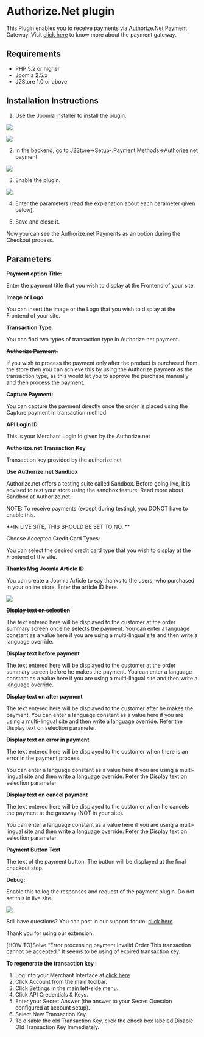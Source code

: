 # Authorize.Net plugin

This Plugin enables you to receive payments via Authorize.Net Payment Gateway. Visit [click here](http://authorize.net/) to know more about the payment gateway.

## Requirements <a id="requirements"></a>

* PHP 5.2 or higher
* Joomla 2.5.x
* J2Store 1.0 or above

## Installation Instructions <a id="installation-instructions"></a>

1. Use the Joomla installer to install the plugin.

![](../.gitbook/assets/authorize.net-installation1.png)

![](../.gitbook/assets/authorize.net-installation2.png)

2. In the backend, go to J2Store-&gt;Setup-.Payment Methods-&gt;Authorize.net payment

![](../.gitbook/assets/authorize.net-installation3.png)

3. Enable the plugin.

![](../.gitbook/assets/authorize.net-installation4.png)

4. Enter the parameters \(read the explanation about each parameter given below\).

5. Save and close it.

Now you can see the Authorize.net Payments as an option during the Checkout process.

## Parameters <a id="parameters"></a>

**Payment option Title:**

Enter the payment title that you wish to display at the Frontend of your site.

**Image or Logo**

You can insert the image or the Logo that you wish to display at the Frontend of your site.

**Transaction Type**

You can find two types of transaction type in Authorize.net payment.

~~**Authorize Payment:**~~

If you wish to process the payment only after the product is purchased from the store then you can achieve this by using the Authorize payment as the transaction type, as this would let you to approve the purchase manually and then process the payment.

**Capture Payment:**

You can capture the payment directly once the order is placed using the Capture payment in transaction method.

**API Login ID**

This is your Merchant Login Id given by the Authorize.net

**Authorize.net Transaction Key**

Transaction key provided by the authorize.net

**Use Authorize.net Sandbox**

Authorize.net offers a testing suite called Sandbox. Before going live, it is advised to test your store using the sandbox feature. Read more about Sandbox at Authorize.net.

NOTE: To receive payments \(except during testing\), you DONOT have to enable this.

\*\*IN LIVE SITE, THIS SHOULD BE SET TO NO. \*\*

Choose Accepted Credit Card Types:

You can select the desired credit card type that you wish to display at the Frontend of the site.

**Thanks Msg Joomla Article ID**

You can create a Joomla Article to say thanks to the users, who purchased in your online store. Enter the article ID here.

![](../.gitbook/assets/authorize.net-sc2.png)

~~**Display text on selection**~~

The text entered here will be displayed to the customer at the order summary screen once he selects the payment. You can enter a language constant as a value here if you are using a multi-lingual site and then write a language override. 

**Display text before payment**

The text entered here will be displayed to the customer at the order summary screen before he makes the payment. You can enter a language constant as a value here if you are using a multi-lingual site and then write a language override. 

**Display text on after payment**

The text entered here will be displayed to the customer after he makes the payment. You can enter a language constant as a value here if you are using a multi-lingual site and then write a language override. Refer the Display text on selection parameter.

**Display text on error in payment**

The text entered here will be displayed to the customer when there is an error in the payment process.

You can enter a language constant as a value here if you are using a multi-lingual site and then write a language override. Refer the Display text on selection parameter.

**Display text on cancel payment**

The text entered here will be displayed to the customer when he cancels the payment at the gateway \(NOT in your site\).

You can enter a language constant as a value here if you are using a multi-lingual site and then write a language override. Refer the Display text on selection parameter.

**Payment Button Text**

The text of the payment button. The button will be displayed at the final checkout step.

**Debug:**

Enable this to log the responses and request of the payment plugin. Do not set this in live site.

![](../.gitbook/assets/an1.png)



Still have questions? You can post in our support forum: [click here](http://j2store.org/forum/index.html)

Thank you for using our extension.

\[HOW TO\]Solve “Error processing payment Invalid Order This transaction cannot be accepted.” It seems to be using of expired transaction key.

**To regenerate the transaction key :**

1. Log into your Merchant Interface at [click here](https://account.authorize.net/)
2. Click Account from the main toolbar.
3. Click Settings in the main left-side menu.
4. Click API Credentials & Keys.
5. Enter your Secret Answer \(the answer to your Secret Question configured at account setup\).
6. Select New Transaction Key.
7. To disable the old Transaction Key, click the check box labeled Disable Old Transaction Key Immediately.

